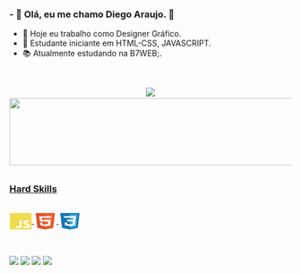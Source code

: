 
### - 🤔 Olá, eu me chamo Diego Araujo. 👋
- 🔭 Hoje eu trabalho como Designer Gráfico.
- 🌱 Estudante iniciante em HTML-CSS, JAVASCRIPT.
- 📚 Atualmente estudando na B7WEB;.
##
<br>


<div align="center">
  <a href="https://github.com/diegaossa">
  <img height="180em" src="https://github-readme-stats.vercel.app/api?username=diegaossa&show_icons=true&theme=tokyonight&include_all_commits=true&count_private=true"/>
  <img height="120em" width="770em" src="https://github-readme-stats.vercel.app/api/top-langs/?username=diegaossa&layout=compact&langs_count=7&theme=tokyonight"/>
</div>
  
## 
  
### Hard Skills

<div style="display: inline_block"><br>
  <img align="center" alt="Rafa-Js" height="30" width="40" src="https://raw.githubusercontent.com/devicons/devicon/master/icons/javascript/javascript-plain.svg">
 <img align="center" alt="Rafa-HTML" height="30" width="40" src="https://raw.githubusercontent.com/devicons/devicon/master/icons/html5/html5-original.svg">
  <img align="center" alt="Rafa-CSS" height="30" width="40" src="https://raw.githubusercontent.com/devicons/devicon/master/icons/css3/css3-original.svg">
</div>
  

##  
<br>
  
<div> 
<a href="https://www.instagram.com/diegodesigner_0" target="_blank"><img src="https://img.shields.io/badge/-Instagram-%23E4405F?style=for-the-badge&logo=instagram&logoColor=white" target="_blank"></a> <a href="diegaossa@gmail.com" target="_blank"><img src="https://img.shields.io/badge/Gmail-D14836?style=for-the-badge&logo=gmail&logoColor=white" target="_blank"></a> <a href="https://bio.link/diegodesigner" target="_blank"><img src="https://img.shields.io/badge/bio.link-000000%7D?style=for-the-badge&logo=biolink&logoColor=white" target="_blank"></a> <a href="https://bio.link/diegodesigner" target="_blank"><img src="https://img.shields.io/badge/-Behance-blue?style=for-the-badge&logo=behance&logoColor=white" target="_blank"></a>
  

 
 
  
 
  
  
  
  
</div>

  


<!--
**diegaossa/diegaossa** is a ✨ _special_ ✨ repository because its `README.md` (this file) appears on your GitHub profile.

Here are some ideas to get you started:

- 🔭 I’m currently working on ...
- 🌱 I’m currently learning ...
- 👯 I’m looking to collaborate on ...
- 🤔 I’m looking for help with ...
- 💬 Ask me about ...
- 📫 How to reach me: ...
- 😄 Pronouns: ...
- ⚡ Fun fact: ...
-->
